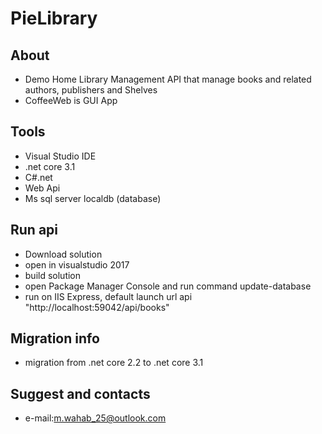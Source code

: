 # PieLibrary
## About
- Demo Home Library Management API that manage books and related authors, publishers and Shelves 
- CoffeeWeb is GUI App
## Tools
- Visual Studio IDE
- .net core 3.1
- C#.net
- Web Api 
- Ms sql server localdb (database)

## Run api
- Download solution
- open in visualstudio 2017
- build solution 
- open Package Manager Console and run command update-database
- run on IIS Express, default launch url api "http://localhost:59042/api/books" 

## Migration info
- migration from .net core 2.2 to .net core 3.1

## Suggest and contacts
- e-mail:m.wahab_25@outlook.com
